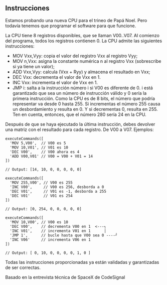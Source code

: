 ## Instrucciones

Estamos probando una nueva CPU para el trineo de Papá Noel. Pero todavía tenemos que programar el software para que funcione.

La CPU tiene 8 registros disponibles, que se llaman V00..V07. Al comienzo del programa, todos los registros contienen 0. La CPU admite las siguientes instrucciones:

* MOV Vxx,Vyy: copia el valor del registro Vxx al registro Vyy;
* MOV n,Vxx: asigna la constante numérica n al registro Vxx (sobrescribe si ya tiene un valor);
* ADD Vxx,Vyy: calcula (Vxx + Ryy) y almacena el resultado en Vxx;
* DEC Vxx: decrementa el valor de Vxx en 1.
* INC Vxx: incrementa el valor de Vxx en 1.
* JMP i: salta a la instrucción número i si V00 es diferente de 0. i está garantizado que sea un número de instrucción válido y 0 sería la primera instrucción.
Como la CPU es de 8 bits, el número que podría representar va desde 0 hasta 255. Si incrementas el número 255 causa un desbordamiento y resulta en 0. Y si decrementas 0, resulta en 255. Ten en cuenta, entonces, que el número 280 sería 24 en la CPU.

Después de que se haya ejecutado la última instrucción, debes devolver una matriz con el resultado para cada registro. De V00 a V07. Ejemplos:

```
executeCommands([
  'MOV 5,V00',  // V00 es 5
  'MOV 10,V01', // V01 es 10
  'DEC V00',    // V00 ahora es 4
  'ADD V00,V01' // V00 = V00 + V01 = 14
])

// Output: [14, 10, 0, 0, 0, 0, 0]

executeCommands([
  'MOV 255,V00', // V00 es 255
  'INC V00',     // V00 es 256, desborda a 0
  'DEC V01',     // V01 es -1, desborda a 255
  'DEC V01'      // V01 es 254
])

// Output: [0, 254, 0, 0, 0, 0, 0]

executeCommands([
  'MOV 10,V00', // V00 es 10
  'DEC V00',    // decrementa V00 en 1  <---┐
  'INC V01',    // incrementa V01 en 1      |
  'JMP 1',      // bucle hasta que V00 sea 0 ----┘
  'INC V06'     // incrementa V06 en 1
])

// Output: [ 0, 10, 0, 0, 0, 0, 1, 0 ]
```
Todas las instrucciones proporcionadas ya están validadas y garantizadas de ser correctas.


Basado en la entrevista técnica de SpaceX de CodeSignal